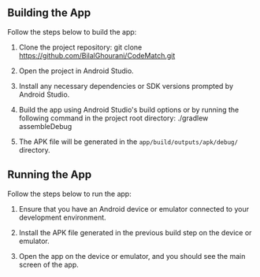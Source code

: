 ## Building the App

Follow the steps below to build the app:

1. Clone the project repository:
   git clone https://github.com/BilalGhourani/CodeMatch.git

2. Open the project in Android Studio.

3. Install any necessary dependencies or SDK versions prompted by Android Studio.

4. Build the app using Android Studio's build options or by running the following command in the project root directory:
   ./gradlew assembleDebug


5. The APK file will be generated in the `app/build/outputs/apk/debug/` directory.


## Running the App

Follow the steps below to run the app:

1. Ensure that you have an Android device or emulator connected to your development environment.

2. Install the APK file generated in the previous build step on the device or emulator.

3. Open the app on the device or emulator, and you should see the main screen of the app.


